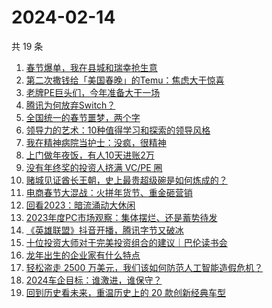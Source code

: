 # 2024-02-14

共 19 条

<!-- BEGIN 36KR -->
<!-- 最后更新时间 2024-02-14 05:03:26 +0800 -->
1. [春节爆单，我在县城和瑞幸抢生意](https://36kr.com/p/2645487574875267)
1. [第二次撒钱给「美国春晚」的Temu：焦虑大于惊喜](https://36kr.com/p/2645086939626629)
1. [老牌PE巨头们，今年准备大干一场](https://36kr.com/p/2646323718847616)
1. [腾讯为何放弃Switch？](https://36kr.com/p/2644954519306498)
1. [全国统一的春节噩梦，两个字](https://36kr.com/p/2644885282929796)
1. [领导力的艺术：10种值得学习和探索的领导风格](https://36kr.com/p/2599016857992066)
1. [我在精神病院当护士：没疯，很精神](https://36kr.com/p/2638216423242888)
1. [上门做年夜饭，有人10天进账2万](https://36kr.com/p/2646330444758147)
1. [没有年终奖的投资人挤满 VC/PE 圈](https://36kr.com/p/2644935071383809)
1. [赌城见证酋长王朝，史上最贵超级碗是如何炼成的？](https://36kr.com/p/2645352059911299)
1. [电商春节大混战：火拼年货节、重金砸营销](https://36kr.com/p/2644989989634304)
1. [回看2023：暗流涌动大休闲](https://36kr.com/p/2645545011855625)
1. [2023年度PC市场观察：集体摆烂、还是蓄势待发](https://36kr.com/p/2645353269574792)
1. [《英雄联盟》抖音开播，腾讯字节又破冰](https://36kr.com/p/2645414734545154)
1. [十位投资大师对于完美投资组合的建议｜巴伦读书会](https://36kr.com/p/2645015630150791)
1. [龙年出生的企业家有什么特点](https://36kr.com/p/2645011861733637)
1. [轻松盗走 2500 万美元，我们该如何防范人工智能造假危机？](https://36kr.com/p/2645135013067913)
1. [2024车企目标：谁激进，谁保守？](https://36kr.com/p/2644971561045508)
1. [回到历史看未来，重温历史上的 20 款创新经典车型](https://36kr.com/p/2645028409442566)
<!-- END 36KR -->